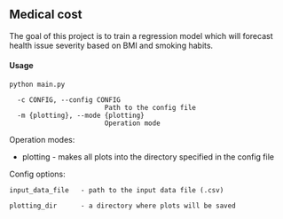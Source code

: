 ## Medical cost

The goal of this project is to train a regression model which will forecast health issue severity based on BMI and
smoking habits.

#### Usage

```
python main.py

  -c CONFIG, --config CONFIG
                        Path to the config file
  -m {plotting}, --mode {plotting}
                        Operation mode
```

Operation modes:

- plotting - makes all plots into the directory specified in the config file

Config options:

```
input_data_file   - path to the input data file (.csv)

plotting_dir      - a directory where plots will be saved
```